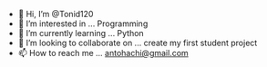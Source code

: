 - 👋 Hi, I’m @Tonid120
- 👀 I’m interested in ... Programming
- 🌱 I’m currently learning ... Python
- 💞️ I’m looking to collaborate on ... create my first student project
- 📫 How to reach me ... antohachi@gmail.com

<!---
Tonid120/Tonid120 is a ✨ special ✨ repository because its `README.md` (this file) appears on your GitHub profile.
You can click the Preview link to take a look at your changes.
--->
